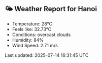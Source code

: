 <!-- WEATHER-START -->
## 🌤 Weather Report for Hanoi

- Temperature: 28°C
- Feels like: 32.73°C
- Conditions: overcast clouds
- Humidity: 84%
- Wind Speed: 2.71 m/s

Last updated: 2025-07-14 16:31:45 UTC
<!-- WEATHER-END -->
